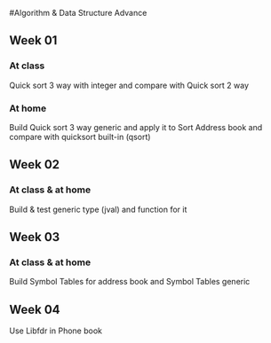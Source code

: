 #Algorithm & Data Structure Advance

## Week 01
### At class
Quick sort 3 way with integer and compare with Quick sort 2 way
### At home
Build Quick sort 3 way generic and apply it to Sort Address book and compare with quicksort built-in (qsort)
## Week 02
### At class &  at home
Build & test generic type (jval) and function for it
## Week 03
### At class & at home
Build Symbol Tables for address book and Symbol Tables generic
## Week 04

Use Libfdr in Phone book
